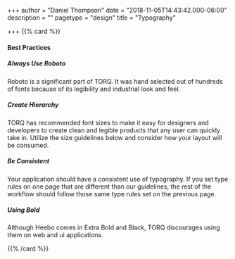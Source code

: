 +++
author = "Daniel Thompson"
date = "2018-11-05T14:43:42.000-06:00"
description = ""
pagetype = "design"
title = "Typography"

+++
{{% card %}}

#### Best Practices

##### Always Use Roboto

Roboto is a significant part of TORQ. It was hand selected out of hundreds of fonts because of its legibility and industrial look and feel.

##### Create Hierarchy

TORQ has recommended font sizes to make it easy for designers and developers to create clean and legible
products that any user can quickly take in. Utilize the size guidelines below and consider how your layout will be consumed.

##### Be Consistent

Your application should have a consistent use of typography. If you set type rules on one page that are different than
our guidelines, the rest of the workflow should follow those same type rules set on the previous page.

##### Using Bold

Although Heebo comes in Extra Bold and Black, TORQ discourages using them on web and ui applications.

{{% /card %}}